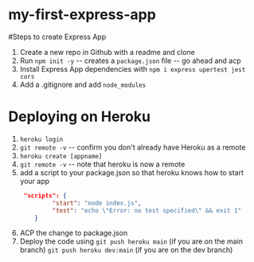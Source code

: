 # my-first-express-app

#Steps to create Express App
1. Create a new repo in Github with a readme and clone
1. Run `npm init -y` -- creates a `package.json` file -- go ahead and acp
1. Install Express App dependencies with `npm i express upertest jest   cors`
1. Add a .gitignore and add `node_modules`

# Deploying on Heroku
1. `heroku login`
1. `git remote -v` -- confirm you don't already have Heroku as a remote
1. `heroku create [appname]`
1. `git remote -v` -- note that heroku is now a remote
1. add a script to your package.json so that heroku knows how to start your app
    ```json
     "scripts": {
             "start": "node index.js",
             "test": "echo \"Error: no test specified\" && exit 1"
        }
    ```
1. ACP the change to package.json
1. Deploy the code using
   `git push heroku main` (if you are on the main branch)
   `git push heroku dev:main` (if you are on the dev branch)


